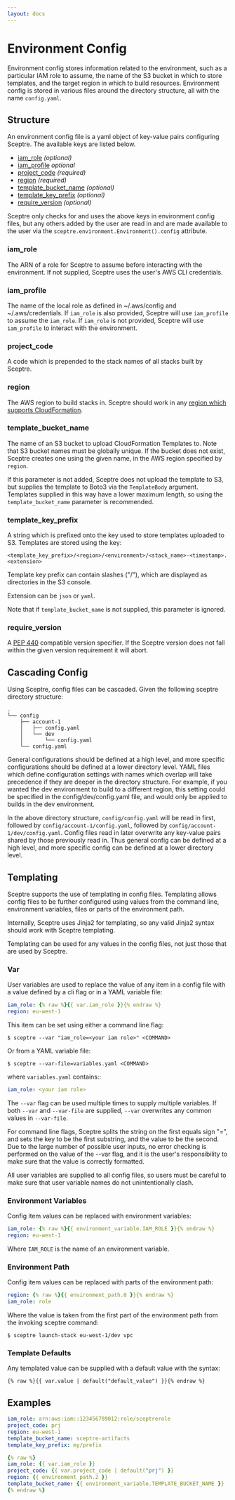 ```yaml
---
layout: docs
---
```


# Environment Config

Environment config stores information related to the environment, such as a particular IAM role to assume, the name of the S3 bucket in which to store templates, and the target region in which to build resources. Environment config is stored in various files around the directory structure, all with the name `config.yaml`.

## Structure

An environment config file is a yaml object of key-value pairs configuring Sceptre. The available keys are listed below.

- [iam_role](#iam_role) *(optional)*
- [iam_profile](#iam_profile) *optional*
- [project_code](#project_code) *(required)*
- [region](#region) *(required)*
- [template_bucket_name](#template_bucket_name) *(optional)*
- [template_key_prefix](#template_key_prefix) *(optional)*
- [require_version](#require_version) *(optional)*

Sceptre only checks for and uses the above keys in environment config files, but any others added by the user are read in and are made available to the user via the `sceptre.environment.Environment().config` attribute.


### iam_role

The ARN of a role for Sceptre to assume before interacting with the environment. If not supplied, Sceptre uses the user's AWS CLI credentials.

### iam_profile

The name of the local role as defined in ~/.aws/config and ~/.aws/credentials. If `iam_role` is also provided, Sceptre will use `iam_profile` to assume the `iam_role`. If `iam_role` is not provided, Sceptre will use `iam_profile` to interact with the environment.

### project_code

A code which is prepended to the stack names of all stacks built by Sceptre.


### region

The AWS region to build stacks in. Sceptre should work in any [region which supports CloudFormation](http://docs.aws.amazon.com/general/latest/gr/rande.html#cfn_region).


### template\_bucket\_name

The name of an S3 bucket to upload CloudFormation Templates to. Note that S3 bucket names must be globally unique. If the bucket does not exist, Sceptre creates one using the given name, in the AWS region specified by `region`.

If this parameter is not added, Sceptre does not upload the template to S3, but supplies the template to Boto3 via the `TemplateBody` argument. Templates supplied in this way have a lower maximum length, so using the `template_bucket_name` parameter is recommended.


### template\_key\_prefix

A string which is prefixed onto the key used to store templates uploaded to S3. Templates are stored using the key:

```
<template_key_prefix>/<region>/<environment>/<stack_name>-<timestamp>.<extension>
```

Template key prefix can contain slashes ("/"), which are displayed as directories in the S3 console.

Extension can be `json` or `yaml`.

Note that if `template_bucket_name` is not supplied, this parameter is ignored.


### require_version

A [PEP 440](https://www.python.org/dev/peps/pep-0440/#version-specifiers) compatible version specifier. If the Sceptre version does not fall within the given version requirement it will abort.


## Cascading Config

Using Sceptre, config files can be cascaded. Given the following sceptre directory structure:

```
.
└── config
    ├── account-1
    │   ├── config.yaml
    │   └── dev
    │       └── config.yaml
    └── config.yaml
```

General configurations should be defined at a high level, and more specific configurations should be defined at a lower directory level. YAML files which define configuration settings with names which overlap will take precedence if they are deeper in the directory structure. For example, if you wanted the dev environment to build to a different region, this setting could be specified in the config/dev/config.yaml file, and would only be applied to builds in the dev environment.

In the above directory structure, `config/config.yaml` will be read in first, followed by `config/account-1/config.yaml`, followed by `config/account-1/dev/config.yaml`. Config files read in later overwrite any key-value pairs shared by those previously read in. Thus general config can be defined at a high level, and more specific config can be defined at a lower directory level.


## Templating

Sceptre supports the use of templating in config files. Templating allows config files to be further configured using values from the command line, environment variables, files or parts of the environment path.

Internally, Sceptre uses Jinja2 for templating, so any valid Jinja2 syntax should work with Sceptre templating.

Templating can be used for any values in the config files, not just those that are used by Sceptre.


### Var

User variables are used to replace the value of any item in a config file with a value defined by a cli flag or in a YAML variable file:

```yaml
iam_role: {% raw %}{{ var.iam_role }}{% endraw %}
region: eu-west-1
```

This item can be set using either a command line flag:

```shell
$ sceptre --var "iam_role=<your iam role>" <COMMAND>
```

Or from a YAML variable file:

```shell
$ sceptre --var-file=variables.yaml <COMMAND>
```

where `variables.yaml` contains::

```yaml
iam_role: <your iam role>
```

The `--var` flag can be used multiple times to supply multiple variables. If both `--var` and `--var-file` are supplied, `--var` overwrites any common values in `--var-file`.

For command line flags, Sceptre splits the string on the first equals sign "=", and sets the key to be the first substring, and the value to be the second. Due to the large number of possible user inputs, no error checking is performed on the value of the --var flag, and it is the user's responsibility to make sure that the value is correctly formatted.

All user variables are supplied to all config files, so users must be careful to make sure that user variable names do not unintentionally clash.


### Environment Variables

Config item values can be replaced with environment variables:

```yaml
iam_role: {% raw %}{{ environment_variable.IAM_ROLE }}{% endraw %}
region: eu-west-1
```

Where `IAM_ROLE` is the name of an environment variable.


### Environment Path

Config item values can be replaced with parts of the environment path:

```yaml
region: {% raw %}{{ environment_path.0 }}{% endraw %}
iam_role: role
```

Where the value is taken from the first part of the environment path from the invoking sceptre command:

```shell
$ sceptre launch-stack eu-west-1/dev vpc
```


### Template Defaults

Any templated value can be supplied with a default value with the syntax:

```jinja2
{% raw %}{{ var.value | default("default_value") }}{% endraw %}
```


## Examples

```yaml
iam_role: arn:aws:iam::123456789012:role/sceptrerole
project_code: prj
region: eu-west-1
template_bucket_name: sceptre-artifacts
template_key_prefix: my/prefix
```

```yaml
{% raw %}
iam_role: {{ var.iam_role }}
project_code: {{ var.project_code | default("prj") }}
region: {{ environment_path.2 }}
template_bucket_name: {{ environment_variable.TEMPLATE_BUCKET_NAME }}
{% endraw %}
```
